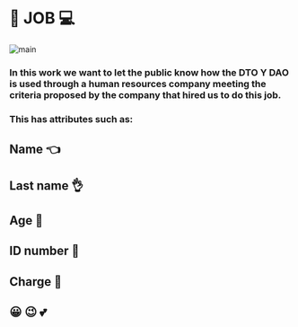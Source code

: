 # :man: JOB :computer: 

   ![main](https://www.hrconnect.cl/wp-content/uploads/2019/02/1.jpg)

### In this work we want to let the public know how the DTO Y DAO is used through a human resources company meeting the criteria proposed by the company that hired us to do this job.

### This has attributes such as:
## Name        :point_left:
## Last name         :ok_hand:
## Age         :older_man:
## ID number         :date:
## Charge         :construction_worker:
## :grinning: 	:wink: 	:two_hearts:
